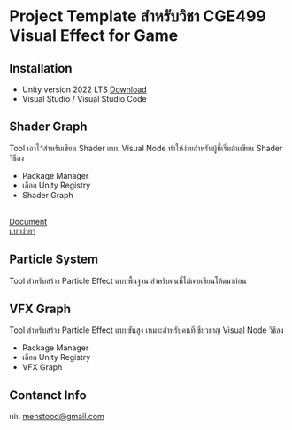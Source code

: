 # Project Template สำหรับวิชา CGE499 Visual Effect for Game

## Installation
- Unity version 2022 LTS [Download](https://unity.com/download)
- Visual Studio / Visual Studio Code
## Shader Graph
Tool เอาไว้สำหรับเขียน Shader แบบ Visual Node ทำให้ง่ายสำหรับผู้ที่เริ่มต้นเขียน Shader
วิธีลง
- Package Manager
- เลือก Unity Registry
- Shader Graph


<br>[Document](https://docs.unity3d.com/Manual/shader-graph.html)</br>
[แบบง่ายๆ](https://github.com/menstood/ShaderGraph)

## Particle System
Tool สำหรับสร้าง Particle Effect แบบพื้นฐาน สำหรับคนที่ไม่เคยเขียนโค้ดมาก่อน
## VFX Graph
Tool สำหรับสร้าง Particle Effect แบบขั้นสูง เหมาะสำหรับคนที่เชี่ยวชาญ Visual Node
วิธีลง
- Package Manager
- เลือก Unity Registry
- VFX Graph
## Contanct Info
เม่น
menstood@gmail.com


